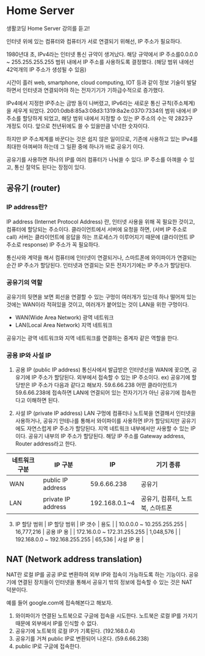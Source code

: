 # Home Server
생활코딩 Home Server 강의를 듣고!

인터넷 위에 있는 컴퓨터와 컴퓨터가 서로 연결되기 위해선, IP 주소가 필요하다.

1980년대 초, IPv4라는 인터넷 통신 규약이 생겨났다.
해당 규약에서 IP 주소를0.0.0.0 ~ 255.255.255.255 범위 내에서 IP 주소를 사용하도록 결정했다. 
(해당 범위 내에선 42억개의 IP 주소가 생성될 수 있음) 

시간이 흘러 web, smartphone, cloud computing, IOT 등과 같이 정보 기술이 발달하면서
인터넷과 연결되어야 하는 전자기기가 기하급수적으로 증가했다.

IPv4에서 지정한 IP주소는 금방 동이 나버렸고,
IPv6라는 새로운 통신 규칙(주소체계)을 세우게 되었다.
2001:0db8:85a3:08d3:1319:8a2e:0370:7334의 범위 내에서 IP주소를 할당하게 되었고,
해당 범위 내에서 지정할 수 있는 IP 주소의 수는 약 2823구 개정도 이다.
앞으로 천년뒤에도 쓸 수 있을만큼 넉넉한 숫자이다.

하지만 IP 주소체계를 바꾼다는 것은 쉽지 않은 일이므로,
기존에 사용하고 있는 IPv4를 최대한 아껴써야 하는데 그 일환 중에 하나가 바로 공유기 이다.

공유기를 사용하면 하나의 IP를 여러 컴퓨터가 나눠쓸 수 있다.
IP 주소를 아껴쓸 수 있고, 통신 절약도 된다는 장점이 있다.

## 공유기 (router)

### IP address란?
IP address (Internet Protocol Address) 란, 인터넷 사용을 위해 꼭 필요한 것이고, 컴퓨터에 할당되는 주소이다.
클라이언트에서 서버에 요청을 하면, (서버 IP 주소로 call)
서버는 클라이언트에 응답을 하는 프로세스가 이루어지기 때문에 (클라이언트 IP 주소로 response)
IP 주소가 꼭 필요하다.

통신사와 계약을 해서 컴퓨터에 인터넷이 연결되거나, 스마트폰에 와이파이가 연결되는 순간 IP 주소가 할당된다.
인터넷과 연결되는 모든 전자기기에는 IP 주소가 할당된다.

### 공유기의 역할

공유기의 뒷면을 보면 회선을 연결할 수 있는 구멍이 여러개가 있는데
하나 떨어져 있는 것에는 WAN이라 적혀있을 것이고, 여러개가 붙어있는 것이 LAN을 위한 구멍이다.

* WAN(Wide Area Network) 광역 네트워크
* LAN(Local Area Network) 지역 네트워크

공유기는 광역 네트워크와 지역 네트워크를 연결하는 중계자 같은 역할을 한다.

### 공용 IP와 사설 IP
1. 공용 IP (public IP address)
통신사에서 발급받은 인터넷선을 WAN에 꽂으면, 공유기에 IP 주소가 할당된다.
외부에서 접속할 수 있는 IP 주소이다.
ex)
공유기에 할당받은 IP 주소가 다음과 같다고 해보자. 59.6.66.238
어떤 클라이언트가 59.6.66.238에 접속하면 LAN에 연결되어 있는 전자기기가 아닌 공유기에 접속한다고 이해하면 된다.

2. 사설 IP (private IP address) 
LAN 구멍에 컴퓨터나 노트북을 연결해서 인터넷을 사용하거나, 공유기 안테나를 통해서 와이파이를 사용하면 IP가 할당되지만 공유기에도 자연스럽게 IP 주소가 할당된다.
지역 네트워크 내부에서만 사용할 수 있는 IP이다.
공유기 내부의 IP 주소가 할당된다.
해당 IP 주소를 Gateway address, Router address라고 한다.

| 네트워크 구분 | IP 구분 | IP | 기기 종류 |
|-----|-------------------|-------------|------|
| WAN | public IP address | 59.6.66.238 | 공유기 |
| LAN | private IP address | 192.168.0.1~4 | 공유기, 컴퓨터, 노트북, 스마트폰 |

3. IP 할당 범위
| IP 할당 범위 | IP 갯수 | 용도 |
| 10.0.0.0 ~ 10.255.255.255 | 16,777,216 | 공용 IP 용 |
| 172.16.0.0 ~ 172.31.255.255 | 1,048,576 | 
| 192.168.0.0 ~ 192.168.255.255 | 65,536 | 사설 IP 용 |

## NAT (Network address translation)
NAT란 로컬 IP를 공공 IP로 변환하여 외부 IP와 접속이 가능하도록 하는 기능이다. 
공유기에 연결된 장치들이 인터넷을 통해서 공유기 밖의 정보에 접속할 수 있는 것은 NAT 덕분이다.

예를 들어 google.com에 접속해본다고 해보자.
1. 와이파이가 연결된 노트북으로 구글에 접속을 시도한다.
노트북은 로컬 IP를 가지기 때문에 외부에서 IP를 인식할 수 없다.
2. 공유기에 노트북의 로컬 IP가 기록된다. (192.168.0.4)
3. 공유기를 거쳐 public IP로 변환되어 나온다. (59.6.66.238)
4. public IP로 구글에 접속한다.


